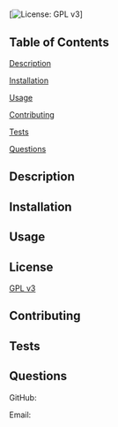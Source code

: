 # 
    
[![License: GPL v3](https://img.shields.io/badge/License-GPLv3-blue.svg)]
    
## Table of Contents
    
[Description](#description)
    
[Installation](#installation)
    
[Usage](#usage)
    
[Contributing](#contributing)
    
[Tests](#tests)
    
[Questions](#questions)
    
## Description
    
 
    
## Installation
    
 
    
## Usage
    
 
    

## License
    
[GPL v3](https://www.gnu.org/licenses/gpl-3.0)
    
## Contributing
    
 
    
## Tests
    
 
    
## Questions
    
GitHub: 
    
Email: 
    